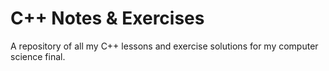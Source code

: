 # C++ Notes & Exercises
A repository of all my C++ lessons and exercise solutions for my computer science final.
